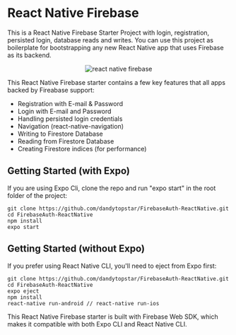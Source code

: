 # React Native Firebase

This is a React Native Firebase Starter Project with login, registration, persisted login, database reads and writes. You can use this project as boilerplate for bootstrapping any new React Native app that uses Firebase as its backend.

<center><img src="https://www.instamobile.io/wp-content/uploads/2020/05/react-native-firebase.png" alt="react native firebase"/></center>

This React Native Firebase starter contains a few key features that all apps backed by Fireabase support:

* Registration with E-mail & Password
* Login with E-mail and Password
* Handling persisted login credentials
* Navigation (react-native-navigation)
* Writing to Firestore Database
* Reading from Firestore Database
* Creating Firestore indices (for performance)

## Getting Started (with Expo)

If you are using Expo Cli, clone the repo and run "expo start" in the root folder of the project:

```
git clone https://github.com/dandytopstar/FirebaseAuth-ReactNative.git
cd FirebaseAuth-ReactNative
npm install
expo start
```

## Getting Started (without Expo)

If you prefer using React Native CLI, you'll need to eject from Expo first:

```
git clone https://github.com/dandytopstar/FirebaseAuth-ReactNative.git
cd FirebaseAuth-ReactNative
expo eject
npm install
react-native run-android // react-native run-ios
```

This React Native Firebase starter is built with Firebase Web SDK, which makes it compatible with both Expo CLI and React Native CLI.
